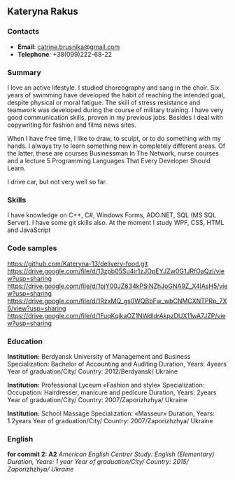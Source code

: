 ## Kateryna Rakus

### Contacts
- __Email__: catrine.brusnika@gmail.com
- __Telephone__: +38(099)222-68-22

### Summary
I love an active lifestyle. I studied choreography and sang in the choir.
Six years of swimming have developed the habit of reaching the intended goal, despite physical or moral fatigue. The skill of stress resistance and teamwork was developed during the course of military training. I have very good communication skills, proven in my previous jobs. Besides I deal with copywriting for fashion and films news sites.

When I have free time, I like to draw, to sculpt, or to do something with my hands. I always try to learn something new in completely different areas. Of the latter, these are courses Businessman In The Network, nurse courses and a lecture 5 Programming Languages That Every Developer Should Learn.

I drive car, but not very well so far. 

### Skills
I have knowledge on C++, C#, Windows Forms, ADO.NET, SQL (MS SQL Server). I have some git skills also. At the moment I study WPF, CSS, HTML and JavaScript
### Code samples
https://github.com/Kateryna-13/delivery-food.git
https://drive.google.com/file/d/13zpb05Su4ir1zJOpEYJZw0G1JRfOaQzl/view?usp=sharing
https://drive.google.com/file/d/1pjY00JZ634kPSiNZhJoGNA9Z_X4lAsH5/view?usp=sharing
https://drive.google.com/file/d/1RzxMQ_gs0WQBbFw_wbCNMCXNTPRp_7X6/view?usp=sharing
https://drive.google.com/file/d/1FuqKqikaOZ1NWdldrAkpzDUX11wA7JZP/view?usp=sharing
### Education
**Institution:** Berdyansk University of Management and Business Specialization: Bachelor of Accounting and Auditing Duration, Years: 4years Year of graduation/City/ Country: 2012/Berdyansk/ Ukraine

**Institution:** Professional Lyceum «Fashion and style» Specialization: Occupation: Hairdresser, manicure and pedicure Duration, Years: 2years Year of graduation/City/ Country: 2007/Zaporizhzhya/ Ukraine

**Institution:** School Massage Specialization: «Masseur» Duration, Years: 1.2years Year of graduation/City/ Country: 2007/Zaporizhzhya/ Ukraine
### English
**for commit 2: A2**
*American English Centrer Study: English (Elementary) Duration, Years: 1 year Year of graduation/City/ Country: 2015/ Zaporizhzhya/ Ukraine*
